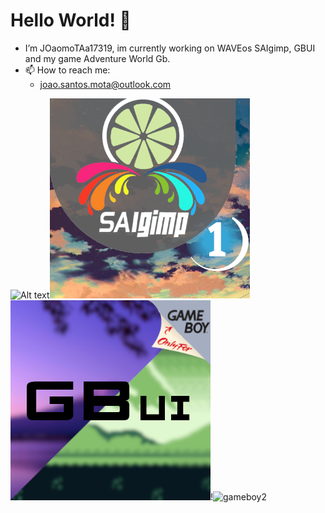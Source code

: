 # Hello World! 👋
- I’m JOaomoTAa17319, im currently working on WAVEos SAIgimp, GBUI and my game Adventure World Gb.
- 📫 How to reach me: 
    - joao.santos.mota@outlook.com

![Alt text](https://avatars.githubusercontent.com/u/67338893?v=4)![Alt text](https://github.com/JOaomoTAa17319/JOaomoTAa17319/blob/main/saigimp.png)![Alt text](https://github.com/JOaomoTAa17319/JOaomoTAa17319/blob/main/gameboy.png)!![gameboy2](https://user-images.githubusercontent.com/67338893/147877420-fc04c548-42c3-48a9-8ae3-b0db56a87a2c.png)


